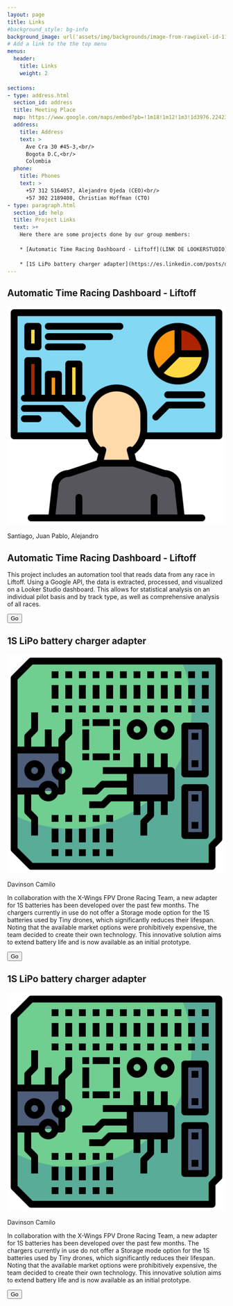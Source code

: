 ```yaml
---
layout: page
title: Links
#background_style: bg-info
background_image: url('assets/img/backgrounds/image-from-rawpixel-id-1199650-jpeg.jpg')
# Add a link to the the top menu
menus:
  header:
    title: Links
    weight: 2

sections:
- type: address.html
  section_id: address
  title: Meeting Place
  map: https://www.google.com/maps/embed?pb=!1m18!1m12!1m3!1d3976.2242327746623!2d-74.0858771!3d4.6359018!2m3!1f0!2f0!3f0!3m2!1i1024!2i768!4f13.1!3m3!1m2!1s0x0%3A0xb696cd67a04b98e9!2sFacultad+De+Ingenieria+-+UNIVERSIDAD+NACIONAL+DE+COLOMBIA!5e0!3m2!1ses!2sbg!4v1690475641347!5m2!1ses!2sbg
  address:
    title: Address
    text: >
      Ave Cra 30 #45-3,<br/>
      Bogota D.C,<br/>
      Colombia
  phone:
    title: Phones
    text: >
      +57 312 5164057, Alejandro Ojeda (CEO)<br/>
      +57 302 2189408, Christian Hoffman (CTO)
- type: paragraph.html
  section_id: help
  title: Project Links
  text: >+
    Here there are some projects done by our group members:

    * [Automatic Time Racing Dashboard - Liftoff](LINK DE LOOKERSTUDIO).

    * [1S LiPo battery charger adapter](https://es.linkedin.com/posts/dacunar_x-wings-btl-a4-v10-adaptador-para-cargador-activity-7195534585336582144-T63z)
---
```

<div class="containter swiper">
    <div class="slider-wrapper">
        <div class="card-list swiper-wrapper">
            <div class="card-item swiper-slide">
                <div class="flip-card-inner">
                    <div class="flip-card-front">
                        <h2>Automatic Time Racing Dashboard - Liftoff</h2>
                        <img src="assets/img/links/dashboard.png" alt="Project Image" class="project-image">
                        <p class="project-author">Santiago, Juan Pablo, Alejandro</p>
                    </div>
                    <div class="flip-card-back">
                        <h2>Automatic Time Racing Dashboard - Liftoff</h2>
                        <p>This project includes an automation tool that reads data from any race in Liftoff. Using a Google API, the data is extracted, processed, and visualized on a Looker Studio dashboard. This allows for statistical analysis on an individual pilot basis and by track type, as well as comprehensive analysis of all races.</p>
                        <button class="message-button">Go</button>
                    </div>
                </div>
            </div> 
            <div class="card-item swiper-slide">
                <div class="flip-card-inner">
                    <div class="flip-card-front">
                        <h2>1S LiPo battery charger adapter</h2>
                        <img src="assets/img/links/pcb.png" alt="Project Image" class="project-image">
                        <p class="project-author">Davinson Camilo</p>
                    </div>
                    <div class="flip-card-back">
                        <p>In collaboration with the X-Wings FPV Drone Racing Team, a new adapter for 1S batteries has been developed over the past few months. The chargers currently in use do not offer a Storage mode option for the 1S batteries used by Tiny drones, which significantly reduces their lifespan. Noting that the available market options were prohibitively expensive, the team decided to create their own technology. This innovative solution aims to extend battery life and is now available as an initial prototype.</p>
                        <button class="message-button">Go</button>
                    </div>
                </div>
            </div> 
            <div class="card-item swiper-slide">
                <div class="flip-card-inner">
                    <div class="flip-card-front">
                        <h2>1S LiPo battery charger adapter</h2>
                        <img src="assets/img/links/pcb.png" alt="Project Image" class="project-image">
                        <p class="project-author">Davinson Camilo</p>
                    </div>
                    <div class="flip-card-back">
                        <p>In collaboration with the X-Wings FPV Drone Racing Team, a new adapter for 1S batteries has been developed over the past few months. The chargers currently in use do not offer a Storage mode option for the 1S batteries used by Tiny drones, which significantly reduces their lifespan. Noting that the available market options were prohibitively expensive, the team decided to create their own technology. This innovative solution aims to extend battery life and is now available as an initial prototype.</p>
                        <button class="message-button">Go</button>
                    </div>
                </div>
            </div> 
        </div>
    </div>   
    <div class="swiper-pagination"></div>
    <div class="swiper-slide-button swiper-button-prev"></div>
    <div class="swiper-slide-button swiper-button-next"></div>
</div>
<!-- <script src="https://cdn.jsdelivr.net/npm/swiper@11/swiper-bundle.min.js"></script> -->
<!-- <script src="scripts.js"></script> -->
